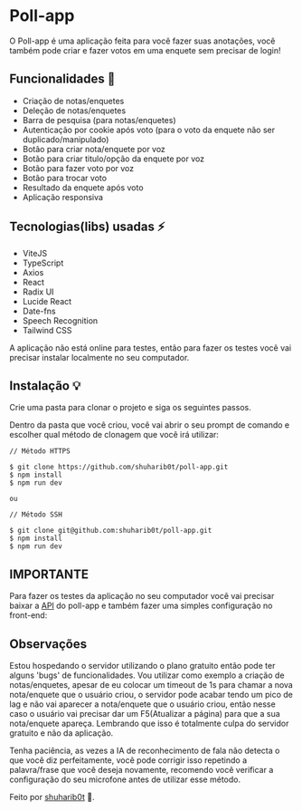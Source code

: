 # Poll-app

O Poll-app é uma aplicação feita para você fazer suas anotações, você também pode criar e fazer votos em uma enquete sem precisar de login!

## Funcionalidades 🔧

- Criação de notas/enquetes
- Deleção de notas/enquetes
- Barra de pesquisa (para notas/enquetes)
- Autenticação por cookie após voto (para o voto da enquete não ser duplicado/manipulado)
- Botão para criar nota/enquete por voz
- Botão para criar titulo/opção da enquete por voz
- Botão para fazer voto por voz
- Botão para trocar voto
- Resultado da enquete após voto
- Aplicação responsiva

## Tecnologias(libs) usadas ⚡️

- ViteJS
- TypeScript
- Axios
- React
- Radix UI
- Lucide React
- Date-fns
- Speech Recognition
- Tailwind CSS

A aplicação não está online para testes, então para fazer os testes você vai precisar instalar localmente no seu computador.

## Instalação 💡

Crie uma pasta para clonar o projeto e siga os seguintes passos.

Dentro da pasta que você criou, você vai abrir o seu prompt de comando e escolher qual método de clonagem que você irá utilizar:

```
// Método HTTPS

$ git clone https://github.com/shuharib0t/poll-app.git
$ npm install
$ npm run dev

ou

// Método SSH

$ git clone git@github.com:shuharib0t/poll-app.git
$ npm install
$ npm run dev
```

## IMPORTANTE

Para fazer os testes da aplicação no seu computador você vai precisar baixar a [API](https://github.com/shuharib0t/poll-app-api) do poll-app e também fazer uma simples configuração no front-end:

## Observações

Estou hospedando o servidor utilizando o plano gratuito então pode ter alguns 'bugs' de funcionalidades. Vou utilizar como exemplo a criação de notas/enquetes, apesar de eu colocar um timeout de 1s para chamar a nova nota/enquete que o usuário criou, o servidor pode acabar tendo um pico de lag e não vai aparecer a nota/enquete que o usuário criou, então nesse caso o usuário vai precisar dar um F5(Atualizar a página) para que a sua nota/enquete apareça. Lembrando que isso é totalmente culpa do servidor gratuito e não da aplicação.

Tenha paciência, as vezes a IA de reconhecimento de fala não detecta o que você diz perfeitamente, você pode corrigir isso repetindo a palavra/frase que você deseja novamente, recomendo você verificar a configuração do seu microfone antes de utilizar esse método.

Feito por [shuharib0t](https://www.linkedin.com/in/julio-ishikawa-449417213/) 👋.
